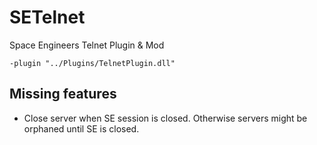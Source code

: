 # SETelnet
Space Engineers Telnet Plugin &amp; Mod

    -plugin "../Plugins/TelnetPlugin.dll"


## Missing features
* Close server when SE session is closed. Otherwise servers might be orphaned until SE is closed.

